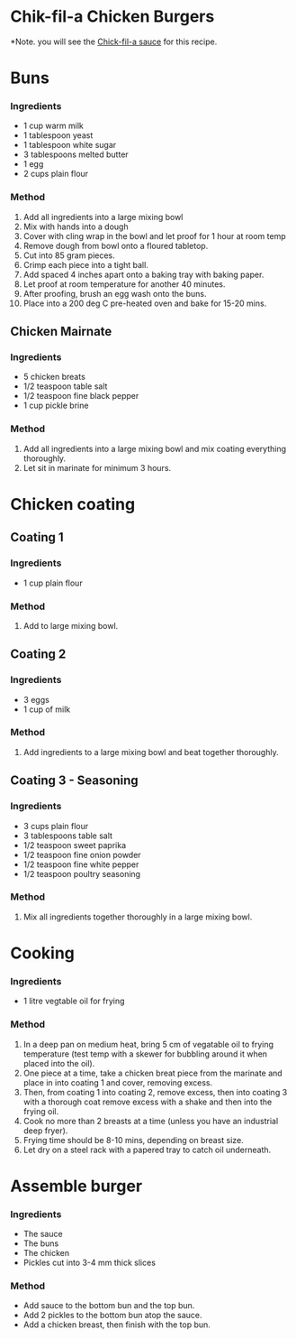 # Chik-fil-a Chicken Burgers

*Note. you will see the [Chick-fil-a sauce](../sauces/README.md) for this recipe.

# Buns

### Ingredients

* 1 cup warm milk
* 1 tablespoon yeast
* 1 tablespoon white sugar
* 3 tablespoons melted butter
* 1 egg
* 2 cups plain flour


### Method

1. Add all ingredients into a large mixing bowl
1. Mix with hands into a dough
1. Cover with cling wrap in the bowl and let proof for 1 hour at room temp
1. Remove dough from bowl onto a floured tabletop.
1. Cut into 85 gram pieces.
1. Crimp each piece into a tight ball.
1. Add spaced 4 inches apart onto a baking tray with baking paper.
1. Let proof at room temperature for another 40 minutes.
1. After proofing, brush an egg wash onto the buns.
1. Place into a 200 deg C pre-heated oven and bake for 15-20 mins.



## Chicken Mairnate

### Ingredients

* 5 chicken breats
* 1/2 teaspoon table salt
* 1/2 teaspoon fine black pepper
* 1 cup pickle brine


### Method

1. Add all ingredients into a large mixing bowl and mix coating everything thoroughly.
1. Let sit in marinate for minimum 3 hours.



# Chicken coating

## Coating 1

### Ingredients

* 1 cup plain flour


### Method

1. Add to large mixing bowl.


## Coating 2

### Ingredients

* 3 eggs
* 1 cup of milk


### Method

1. Add ingredients to a large mixing bowl and beat together thoroughly.


## Coating 3 - Seasoning

### Ingredients

* 3 cups plain flour
* 3 tablespoons table salt
* 1/2 teaspoon sweet paprika
* 1/2 teaspoon fine onion powder
* 1/2 teaspoon fine white pepper
* 1/2 teaspoon poultry seasoning


### Method

1. Mix all ingredients together thoroughly in a large mixing bowl.



# Cooking

### Ingredients

* 1 litre vegtable oil for frying

### Method

1. In a deep pan on medium heat, bring 5 cm of vegatable oil to frying temperature (test temp with a skewer for bubbling around it when placed into the oil).
1. One piece at a time, take a chicken breat piece from the marinate and place in into coating 1 and cover, removing excess.
1. Then, from coating 1 into coating 2, remove excess, then into coating 3 with a thorough coat remove excess with a shake and then into the frying oil.
1. Cook no more than 2 breasts at a time (unless you have an industrial deep fryer).
1. Frying time should be 8-10 mins, depending on breast size.
1. Let dry on a steel rack with a papered tray to catch oil underneath.


# Assemble burger

### Ingredients

* The sauce
* The buns
* The chicken
* Pickles cut into 3-4 mm thick slices


### Method

* Add sauce to the bottom bun and the top bun.
* Add 2 pickles to the bottom bun atop the sauce.
* Add a chicken breast, then finish with the top bun.
